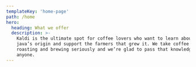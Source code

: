 ```yaml
---
templateKey: 'home-page'
path: /home
hero:
  heading: What we offer
  description: >-
    Kaldi is the ultimate spot for coffee lovers who want to learn about their
    java’s origin and support the farmers that grew it. We take coffee production,
    roasting and brewing seriously and we’re glad to pass that knowledge to
    anyone.
---
```

